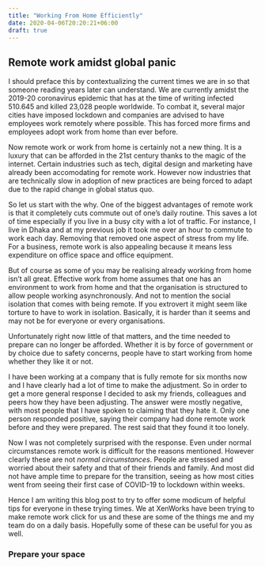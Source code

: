```yaml
---
title: "Working From Home Efficiently"
date: 2020-04-06T20:20:21+06:00
draft: true
---
```


## Remote work amidst global panic

I should preface this by contextualizing the current times we are in so that someone reading years later can understand. We are currently amidst the 2019-20 coronavirus epidemic that has at the time of writing infected 510.645 and killed 23,028 people worldwide. To combat it, several major cities have imposed lockdown and companies are advised to have employees work remotely where possible. This has forced more firms and employees adopt work from home than ever before.

Now remote work or work from home is certainly not a new thing. It is a luxury that can be afforded in the 21st century thanks to the magic of the internet. Certain industries such as tech, digital design and marketing have already been accomodating for remote work. However now industries that are technically slow in adoption of new practices are being forced to adapt due to the rapid change in global status quo.

So let us start with the why. One of the biggest advantages of remote work is that it completely cuts commute out of one’s daily routine. This saves a lot of time especially if you live in a busy city with a lot of traffic. For instance, I live in Dhaka and at my previous job it took me over an hour to commute to work each day. Removing that removed one aspect of stress from my life. For a business, remote work is also appealing because it means less expenditure on office space and office equipment.

But of course as some of you may be realising already working from home isn’t all great. Effective work from home assumes that one has an environment to work from home and that the organisation is structured to allow people working asynchronously. And not to mention the social isolation that comes with being remote. If you extrovert it might seem like torture to have to work in isolation. Basically, it is harder than it seems and may not be for everyone or every organisations.

Unfortunately right now little of that matters, and the time needed to prepare can no longer be afforded. Whether it is by force of government or by choice due to safety concerns, people have to start working from home whether they like it or not.

I have been working at a company that is fully remote for six months now and I have clearly had a lot of time to make the adjustment. So in order to get a more general response I decided to ask my friends, colleagues and peers how they have been adjusting. The answer were mostly negative, with most people that I have spoken to claiming that they hate it. Only one person responded positive, saying their company had done remote work before and they were prepared. The rest said that they found it too lonely.

Now I was not completely surprised with the response. Even under normal circumstances remote work is difficult for the reasons mentioned. However clearly these are not _normal circumstances_. People are stressed and worried about their safety and that of their friends and family. And most did not have ample time to prepare for the transition, seeing as how most cities went from seeing their first case of COVID-19 to lockdown within weeks.

Hence I am writing this blog post to try to offer some modicum of helpful tips for everyone in these trying times. We at XenWorks have been trying to make remote work click for us and these are some of the things me and my team do on a daily basis. Hopefully some of these can be useful for you as well.

### Prepare your space
